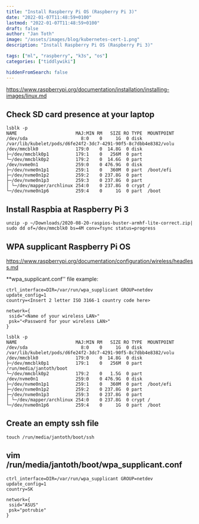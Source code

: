 ```yaml
---
title: "Install Raspberry Pi OS (Raspberry Pi 3)"
date: "2022-01-07T11:48:59+0100"
lastmod: "2022-01-07T11:48:59+0100"
draft: false
author: "Jan Toth"
image: "/assets/images/blog/kubernetes-cert-1.png"
description: "Install Raspberry Pi OS (Raspberry Pi 3)"

tags: ["ml", "raspberry", "k3s", "os"]
categories: ["tiddlywiki"]

hiddenFromSearch: false
---
```


https://www.raspberrypi.org/documentation/installation/installing-images/linux.md

##  Check SD card presence at your laptop

```
lsblk -p
NAME                      MAJ:MIN RM   SIZE RO TYPE  MOUNTPOINT
/dev/sda                    8:0    0     1G  0 disk  /var/lib/kubelet/pods/d6fe24f2-3dc7-4291-90f5-8c7dbb4e8382/volu
/dev/mmcblk0              179:0    0  14.8G  0 disk
├─/dev/mmcblk0p1          179:1    0   256M  0 part
└─/dev/mmcblk0p2          179:2    0  14.6G  0 part
/dev/nvme0n1              259:0    0 476.9G  0 disk
├─/dev/nvme0n1p1          259:1    0   360M  0 part  /boot/efi
├─/dev/nvme0n1p2          259:2    0 237.8G  0 part
├─/dev/nvme0n1p3          259:3    0 237.8G  0 part
│ └─/dev/mapper/archlinux 254:0    0 237.8G  0 crypt /
└─/dev/nvme0n1p6          259:4    0     1G  0 part  /boot
```

##  Install Raspbia at Raspberry Pi 3

```
unzip -p ~/Downloads/2020-08-20-raspios-buster-armhf-lite-correct.zip| sudo dd of=/dev/mmcblk0 bs=4M conv=fsync status=progress
```

##  WPA supplicant Raspberry Pi OS

https://www.raspberrypi.org/documentation/configuration/wireless/headless.md

**wpa_supplicant.conf'' file example:

```
ctrl_interface=DIR=/var/run/wpa_supplicant GROUP=netdev
update_config=1
country=<Insert 2 letter ISO 3166-1 country code here>

network={
 ssid="<Name of your wireless LAN>"
 psk="<Password for your wireless LAN>"
}
```

```
lsblk -p
NAME                      MAJ:MIN RM   SIZE RO TYPE  MOUNTPOINT
/dev/sda                    8:0    0     1G  0 disk  /var/lib/kubelet/pods/d6fe24f2-3dc7-4291-90f5-8c7dbb4e8382/volu
/dev/mmcblk0              179:0    0  14.8G  0 disk
├─/dev/mmcblk0p1          179:1    0   256M  0 part  /run/media/jantoth/boot
└─/dev/mmcblk0p2          179:2    0   1.5G  0 part
/dev/nvme0n1              259:0    0 476.9G  0 disk
├─/dev/nvme0n1p1          259:1    0   360M  0 part  /boot/efi
├─/dev/nvme0n1p2          259:2    0 237.8G  0 part
├─/dev/nvme0n1p3          259:3    0 237.8G  0 part
│ └─/dev/mapper/archlinux 254:0    0 237.8G  0 crypt /
└─/dev/nvme0n1p6          259:4    0     1G  0 part  /boot
```

##  Create an empty ssh file

```
touch /run/media/jantoth/boot/ssh
```

##  vim /run/media/jantoth/boot/wpa_supplicant.conf

```
ctrl_interface=DIR=/var/run/wpa_supplicant GROUP=netdev
update_config=1
country=SK

network={
 ssid="ASUS"
 psk="potrubie"
}
```
